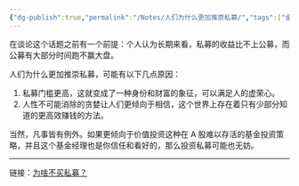 ```yaml
---
{"dg-publish":true,"permalink":"/Notes/人们为什么更加推崇私募/","tags":["金融投资"]}
---
```



在谈论这个话题之前有一个前提：个人认为长期来看，私募的收益比不上公募，而公募有大部分时间跑不赢大盘。

人们为什么更加推崇私募，可能有以下几点原因：

1. 私募门槛更高，这就变成了一种身份和财富的象征，可以满足人的虚荣心。
2. 人性不可能消除的贪婪让人们更倾向于相信，这个世界上存在着只有少部分知道的更高效赚钱的方法。

当然，凡事皆有例外。如果更倾向于价值投资这种在 A 股难以存活的基金投资策略，并且这个基金经理也是你信任和看好的，那么投资私募可能也无妨。

---

链接：[为啥不买私募？](https://mp.weixin.qq.com/s/3dfGGbnitWtDCPspXww9Kg)
